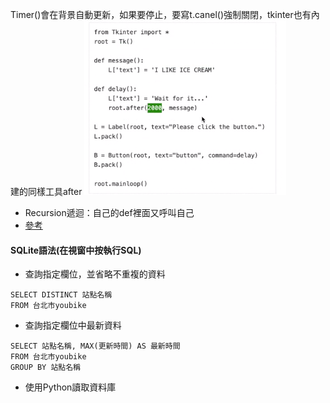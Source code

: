 Timer()會在背景自動更新，如果要停止，要寫t.canel()強制關閉，tkinter也有內建的同樣工具after
![Alt text](image.png)

- Recursion遞迴：自己的def裡面又呼叫自己
- [參考](https://medium.com/ccclub/ccclub-python-for-beginners-tutorial-11ed5d300d3d)

#### SQLite語法(在視窗中按執行SQL)
- 查詢指定欄位，並省略不重複的資料

```
SELECT DISTINCT 站點名稱
FROM 台北市youbike
```

- 查詢指定欄位中最新資料
```
SELECT 站點名稱, MAX(更新時間) AS 最新時間
FROM 台北市youbike
GROUP BY 站點名稱
```

- 使用Python讀取資料庫
